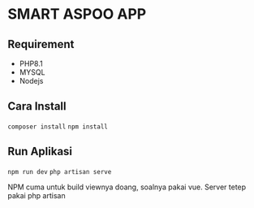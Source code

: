 # SMART ASPOO APP

## Requirement

- PHP8.1
- MYSQL
- Nodejs

## Cara Install

`composer install`
`npm install`

## Run Aplikasi

`npm run dev`
`php artisan serve`

NPM cuma untuk build viewnya doang, soalnya pakai vue. Server tetep pakai php artisan

